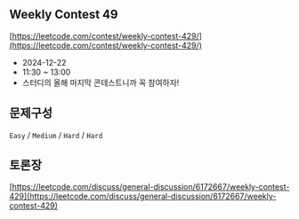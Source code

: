 ## Weekly Contest 49

[https://leetcode.com/contest/weekly-contest-429/](https://leetcode.com/contest/weekly-contest-429/)
- 2024-12-22
- 11:30 ~ 13:00
- 스터디의 올해 마지막 콘테스트니까 꼭 참여하자!

## 문제구성
`Easy` / `Medium` / `Hard` / `Hard`

## 토론장
[https://leetcode.com/discuss/general-discussion/6172667/weekly-contest-429](https://leetcode.com/discuss/general-discussion/6172667/weekly-contest-429)
